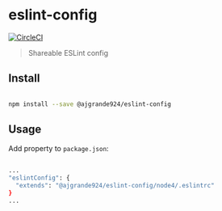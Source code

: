 # eslint-config

[![CircleCI](https://circleci.com/gh/ajgrande924/eslint-config/tree/master.svg?style=svg)](https://circleci.com/gh/ajgrande924/eslint-config/tree/master)

> Shareable ESLint config

## Install

```sh

npm install --save @ajgrande924/eslint-config

```

## Usage

Add property to `package.json`:

```sh

...
"eslintConfig": {
  "extends": "@ajgrande924/eslint-config/node4/.eslintrc"
}
...

```